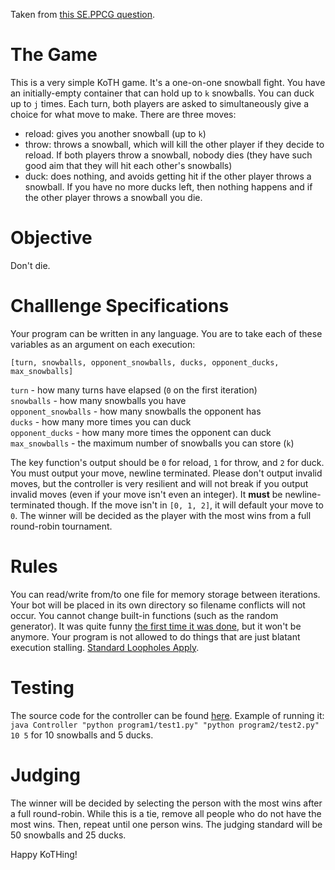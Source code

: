 Taken from [this SE.PPCG question](https://codegolf.stackexchange.com/questions/120688/snowball-fight-koth).

# The Game
This is a very simple KoTH game. It's a one-on-one snowball fight. You have an initially-empty container that can hold up to `k` snowballs. You can duck up to `j` times. Each turn, both players are asked to simultaneously give a choice for what move to make. There are three moves:

- reload: gives you another snowball (up to `k`) 
- throw: throws a snowball, which will kill the other player if they decide to reload. If both players throw a snowball, nobody dies (they have such good aim that they will hit each other's snowballs)
- duck: does nothing, and avoids getting hit if the other player throws a snowball. If you have no more ducks left, then nothing happens and if the other player throws a snowball you die.

# Objective
Don't die.

# Challlenge Specifications
Your program can be written in any language. You are to take each of these 
variables as an argument on each execution:

    [turn, snowballs, opponent_snowballs, ducks, opponent_ducks, max_snowballs]

`turn` - how many turns have elapsed (`0` on the first iteration)  
`snowballs` - how many snowballs you have  
`opponent_snowballs` - how many snowballs the opponent has  
`ducks` - how many more times you can duck  
`opponent_ducks` - how many more times the opponent can duck  
`max_snowballs` - the maximum number of snowballs you can store (`k`)  

The key function's output should be `0` for reload, `1` for throw, and `2` for duck. You must output your move, newline terminated. Please don't output invalid moves, but the controller is very resilient and will not break if you output invalid moves (even if your move isn't even an integer). It **must** be newline-terminated though. If the move isn't in `[0, 1, 2]`, it will default your move to `0`. The winner will be decided as the player with the most wins from a full round-robin tournament.

# Rules
You can read/write from/to one file for memory storage between iterations. Your bot will be placed in its own directory so filename conflicts will not occur. You cannot change built-in functions (such as the random generator). It was quite funny [the first time it was done](https://codegolf.stackexchange.com/a/25392/42649), but it won't be anymore. Your program is not allowed to do things that are just blatant execution stalling. [Standard Loopholes Apply](https://codegolf.meta.stackexchange.com/questions/1061/loopholes-that-are-forbidden-by-default).

# Testing
The source code for the controller can be found [here](https://hastebin.com/ahejuwubok.java). Example of running it: `java Controller "python program1/test1.py" "python program2/test2.py" 10 5` for 10 snowballs and 5 ducks.

# Judging
The winner will be decided by selecting the person with the most wins after a full round-robin. While this is a tie, remove all people who do not have the most wins. Then, repeat until one person wins. The judging standard will be 50 snowballs and 25 ducks.

Happy KoTHing!
